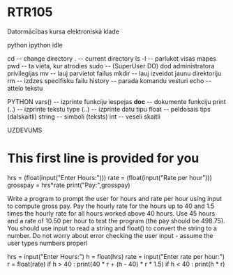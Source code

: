 # RTR105
Datormācības kursa elektroniskā klade

python
ipython
idle

cd -- change directory
. -- current directory
ls -l -- parlukot visas mapes
pwd -- ta vieta, kur atrodies
sudo -- (SuperUser DO) dod administratora privilegijas
mv -- lauj parvietot failus
mkdir -- lauj izveidot jaunu direktoriju
rm -- izdzes specifisku failu
history -- parada komandu vesturi
echo -- attelo tekstu


PYTHON
vars() -- izprinte funkciju iespejas
__doc__ -- dokumente funkciju
print (..) -- izprinte tekstu
type (..) -- izprinte datu tipu
float -- peldosais tips (dalskaitli)
string -- simboli (teksts)
int -- veseli skaitli


UZDEVUMS
# This first line is provided for you

hrs = (float(input("Enter Hours:")))
rate = (float(input("Rate per hour")))
grosspay = hrs*rate
print("Pay:",grosspay)


Write a program to prompt the user for hours and rate per hour using input to compute gross pay. Pay the hourly rate for the hours up to 40 and 1.5 times the hourly rate for all hours worked above 40 hours. Use 45 hours and a rate of 10.50 per hour to test the program (the pay should be 498.75). You should use input to read a string and float() to convert the string to a number. Do not worry about error checking the user input - assume the user types numbers properl

hrs = input("Enter Hours:")
h = float(hrs)
rate = input("Enter rate per hour:")
r = float(rate)
if h > 40 :
    print(40 * r + (h - 40) * r * 1.5)
if h < 40 :
    print(h * r)
